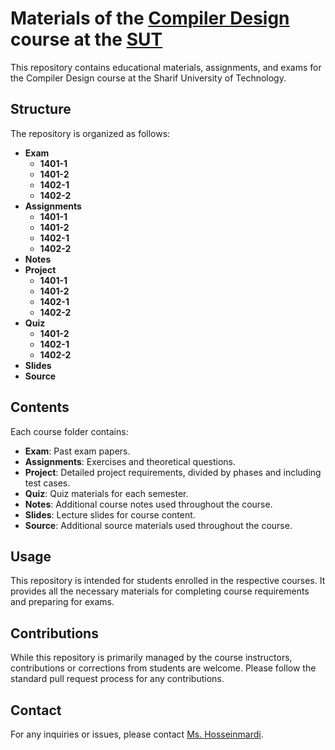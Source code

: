 # Materials of the [Compiler Design](https://docs.ce.sharif.edu/course/40414) course at the [SUT](https://en.sharif.edu)

This repository contains educational materials, assignments, and exams for the Compiler Design course at the Sharif University of Technology.

## Structure

The repository is organized as follows:

- **Exam**
  - **1401-1**
  - **1401-2**
  - **1402-1**
  - **1402-2**
- **Assignments**
  - **1401-1**
  - **1401-2**
  - **1402-1**
  - **1402-2**
- **Notes**
- **Project**
  - **1401-1**
  - **1401-2**
  - **1402-1**
  - **1402-2**
- **Quiz**
  - **1401-2**
  - **1402-1**
  - **1402-2**
- **Slides**
- **Source**

## Contents

Each course folder contains:

- **Exam**: Past exam papers.
- **Assignments**: Exercises and theoretical questions.
- **Project**: Detailed project requirements, divided by phases and including test cases.
- **Quiz**: Quiz materials for each semester.
- **Notes**: Additional course notes used throughout the course.
- **Slides**: Lecture slides for course content.
- **Source**: Additional source materials used throughout the course.

## Usage

This repository is intended for students enrolled in the respective courses. It provides all the necessary materials for completing course requirements and preparing for exams.

## Contributions

While this repository is primarily managed by the course instructors, contributions or corrections from students are welcome. Please follow the standard pull request process for any contributions.

## Contact

For any inquiries or issues, please contact [Ms. Hosseinmardi](mailto:s.hosseinmardi.sharif@gmail.com).